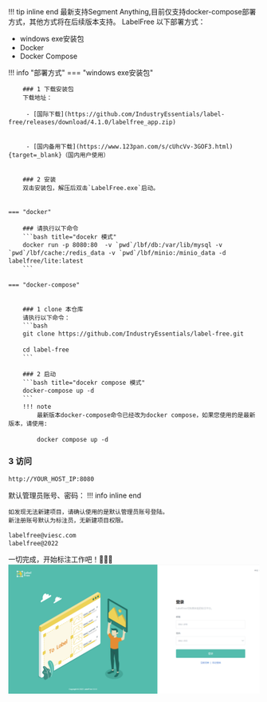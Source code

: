 <!-- ---
hide:
  - navigation
--- -->
!!! tip inline end
    最新支持Segment Anything,目前仅支持docker-compose部署方式，其他方式将在后续版本支持。
LabelFree 以下部署方式：



- windows exe安装包
- Docker
- Docker Compose

!!! info "部署方式"
    === "windows exe安装包"
        
        ### 1 下载安装包
        下载地址： 

         - [国际下载](https://github.com/IndustryEssentials/label-free/releases/download/4.1.0/labelfree_app.zip) 


         - [国内备用下载](https://www.123pan.com/s/cUhcVv-3GOF3.html){target=_blank}（国内用户使用）
        
        
        ### 2 安装
        双击安装包，解压后双击`LabelFree.exe`启动。


    === "docker"

        ### 请执行以下命令
        ```bash title="docekr 模式"
        docker run -p 8080:80  -v `pwd`/lbf/db:/var/lib/mysql -v `pwd`/lbf/cache:/redis_data -v `pwd`/lbf/minio:/minio_data -d labelfree/lite:latest
        ```
        
    === "docker-compose"


        ### 1 clone 本仓库
        请执行以下命令：
        ```bash
        git clone https://github.com/IndustryEssentials/label-free.git

        cd label-free
        ```

        ### 2 启动
        ```bash title="docekr compose 模式"
        docker-compose up -d
        ```
        !!! note
            最新版本docker-compose命令已经改为docker compose，如果您使用的是最新版本，请使用:
            
            docker compose up -d



### 3 访问

```bash
http://YOUR_HOST_IP:8080
```

默认管理员账号、密码：
!!! info inline end

    如发现无法新建项目，请确认使用的是默认管理员账号登陆。
    新注册账号默认为标注员，无新建项目权限。

```
labelfree@viesc.com
labelfree@2022
```

一切完成，开始标注工作吧！🍻🍻🍻
![](./../assets/images/5yaj3f.png)
